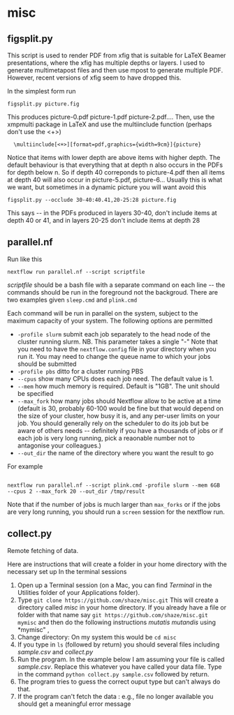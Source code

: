 # misc


## figsplit.py

This script is used to render PDF from xfig that is suitable for LaTeX Beamer presentations, where the xfig has multiple depths or layers. I used to generate multimetapost files and then use mpost to generate multiple PDF. However, recent versions of xfig seem to have dropped this.

In the simplest form run

```
figsplit.py picture.fig
```

This produces picture-0.pdf picture-1.pdf picture-2.pdf.... Then, use the xmpmulti package in LaTeX  and use the multiinclude function (perhaps don't use the <+>)

```
  \multiinclude[<+>][format=pdf,graphics={width=9cm}]{picture}
```  

Notice that items with lower depth are above items with higher depth. The default behaviour is that everything that at depth n also occurs in the PDFs for depth below n. So if depth 40 correponds to picture-4.pdf then all items at depth 40 will also occur in picture-5.pdf, picture-6... Usually this is what we want, but sometimes in a dynamic picture you will want avoid this


```
figsplit.py --occlude 30-40:40.41,20-25:28 picture.fig
```

This says -- in the PDFs produced in layers 30-40, don't include items at depth 40 or 41, and in layers 20-25 don't include items at depth 28



## parallel.nf


Run like this

```
nextflow run parallel.nf --script scriptfile 
```

_scriptfile_ should be a bash file with a separate command on each line -- the commands should be run in  the foreground not the backgroud. There are two examples given `sleep.cmd` and `plink.cmd`


Each command will be run in parallel on the system, subject to the maximum capacity of your system. The following options are permitted



* `-profile slurm`  submit each job separately to the head node of the cluster running slurm. NB. This parameter takes a single "-" Note that you need to have the `nextflow.config` file in your directory when you run it. You may need to change the queue name to which your jobs should be submitted
* `-profile pbs` ditto for  a cluster running PBS
* `--cpus` show many CPUs does each job need. The default value is 1. 
* `--mem` how much memory is required. Default is "1GB". The unit should be specified
* `--max_fork` how many jobs should Nextflow allow to be active at a time (default is 30, probably 60-100 would be fine but that would depend on the size of your cluster, how busy it is, and any per-user limits on your job. You  should generally rely on the scheduler to do its job but be aware of others needs -- definitely if you have a thousands of jobs or if each job is very long running, pick a reaonable number not to antagonise your colleagues.)
* `--out_dir` the name of the directory where you want the result to go

For example

```

nextflow run parallel.nf --script plink.cmd -profile slurm --mem 6GB  --cpus 2 --max_fork 20 --out_dir /tmp/result

```

Note that if the number of jobs is much larger than `max_forks` or if the jobs are very long running, you should run a `screen` session for the nextflow run.



## collect.py

Remote fetching of data.

Here are instructions that will create a folder in your home directory with the necessary set up
In the terminal sessions
1. Open up a Terminal session (on a Mac, you can find *Terminal* in the Utilities folder of your Applications folder).
1. Type `git clone https://github.com/shaze/misc.git`   This will create a directory called *misc* in your home directory. If you already have a file or folder with that name say `git https://github.com/shaze/misc.git mymisc` and then do the following instructions *mutatis mutandis* using *mymisc" ,
1. Change directory: On my system this would be `cd misc`
1. If you type in `ls` (followed by return) you should several files including *sample.csv* and *collect.py*
1. Run the program. In the example below I am assuming your file is called *sample.csv*. Replace this whatever you have called your data file. Type in the command 
  `python collect.py sample.csv`   followed by return.
1. The program tries to guess the correct ouput type but can't always do that.
1. If the program can't fetch the data : e.g., file no longer available you should get a meaningful error message



